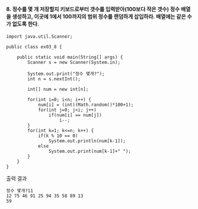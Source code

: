 #### 8. 정수를 몇 개 저장할지 키보드로부터 갯수를 입력받아(100보다 작은 갯수) 정수 배열을 생성하고, 이곳에 1에서 100까지의 범위 정수를 랜덤하게 삽입하라. 배열에는 같은 수가 없도록 한다.
```
import java.util.Scanner;

public class ex03_8 {

	public static void main(String[] args) {
		Scanner s = new Scanner(System.in);
		
		System.out.print("정수 몇개?");
		int n = s.nextInt();
		
		int[] num = new int[n];
		
		for(int i=0; i<n; i++) {
			num[i] = (int)(Math.random()*100+1);
			for(int j=0; j<i; j++)
				if(num[i] == num[j])
					i--;
		}
		for(int k=1; k<=n; k++) {
			if(k % 10 == 0)
				System.out.println(num[k-1]);
			else
				System.out.print(num[k-1]+" ");
		}
	}
}
```
출력 결과
```
정수 몇개?11
12 75 46 91 25 94 35 58 89 13
59 
```
